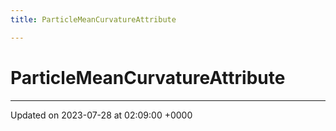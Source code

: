 ```yaml
---
title: ParticleMeanCurvatureAttribute

---
```


# ParticleMeanCurvatureAttribute





-------------------------------

Updated on 2023-07-28 at 02:09:00 +0000